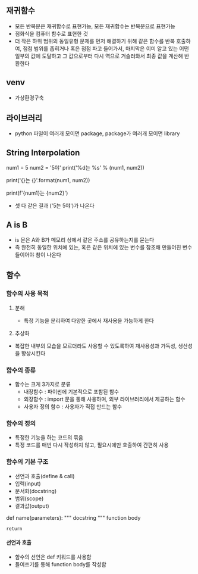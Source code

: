 ## 재귀함수

- 모든 반복문은 재귀함수로 표현가능, 모든 재귀함수는 반복문으로 표현가능
- 점화식을 컴퓨터 함수로 표현한 것
- 더 작은 하위 범위의 동일유형 문제를 먼저 해결하기 위해 같은 함수를 반복 호출하여, 점점 범위를 좁히거나 혹은 점점 파고 들어가서, 마지막은 이미 알고 있는 어떤 일부의 값에 도달하고 그 값으로부터 다시 역으로 거슬러와서 최종 값을 계산해 반환한다


## venv

- 가상환경구축

## 라이브러리

- python 파일이 여러개 모이면 package, package가 여러개 모이면 library

## String Interpolation

num1 = 5
num2 = '5야'
print('%d는 %s' % (num1, num2))

print('{}는 {}'.format(num1, num2))

print(f'{num1}는 {num2}')

- 셋 다 같은 결과 ('5는 5야')가 나온다

## A is B

- is 문은 A와 B가 메모리 상에서 같은 주소를 공유하는지를 묻는다
- 즉 완전히 동일한 위치에 있는, 혹은 같은 위치에 있는 변수를 참조해 만들어진 변수들이어야 참이 나온다

## 함수

### 함수의 사용 목적

1. 분해
   - 특정 기능을 분리하여 다양한 곳에서 재사용을 가능하게 한다

2. 추상화
  - 복잡한 내부의 모습을 모르더라도 사용할 수 있도록하여 재사용성과 가독성, 생산성을 향상시킨다

### 함수의 종류

- 함수는 크게 3가지로 분류
  + 내장함수 : 파이썬에 기본적으로 포함된 함수
  + 외장함수 : import 문을 통해 사용하며, 외부 라이브러리에서 제공하는 함수
  + 사용자 정의 함수 : 사용자가 직접 만드는 함수

### 함수의 정의

- 특정한 기능을 하는 코드의 묶음
- 특정 코드를 매번 다시 작성하지 않고, 필요시에만 호출하여 간편히 사용

### 함수의 기본 구조

- 선언과 호출(define & call)
- 입력(input)
- 문서화(docstring)
- 범위(scope)
- 결과값(output)

def name(parameters):
    """
    docstring
    """
    function body

    return

#### 선언과 호출

- 함수의 선언은 def 키워드를 사용함
- 들여쓰기를 통해 function body를 작성함